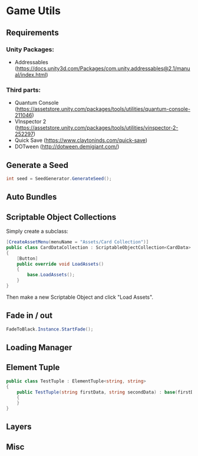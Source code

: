 # Game Utils

## Requirements

### Unity Packages:

* Addressables (https://docs.unity3d.com/Packages/com.unity.addressables@2.1/manual/index.html)

### Third parts:

* Quantum Console (https://assetstore.unity.com/packages/tools/utilities/quantum-console-211046)
* VInspector 2 (https://assetstore.unity.com/packages/tools/utilities/vinspector-2-252297)
* Quick Save (https://www.claytoninds.com/quick-save)
* DOTween (http://dotween.demigiant.com/)

## Generate a Seed

```cs
int seed = SeedGenerator.GenerateSeed();
```

## Auto Bundles



## Scriptable Object Collections

Simply create a subclass:

```cs
[CreateAssetMenu(menuName = "Assets/Card Collection")]
public class CardDataCollection : ScriptableObjectCollection<CardData>
{
    [Button]
    public override void LoadAssets()
    {
        base.LoadAssets();
    }
}
```

Then make a new Scriptable Object and click "Load Assets".

## Fade in / out

```cs
FadeToBlack.Instance.StartFade();
```

## Loading Manager


## Element Tuple

```cs
public class TestTuple : ElementTuple<string, string>
{
    public TestTuple(string firstData, string secondData) : base(firstData, secondData)
    {
    }
}
```

## Layers

## Misc